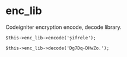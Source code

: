 enc_lib
=======

Codeigniter encryption encode, decode library.

    $this->enc_lib->encode('şifrele');

    $this->enc_lib->decode('Dg7Dq-DHwZo.');
